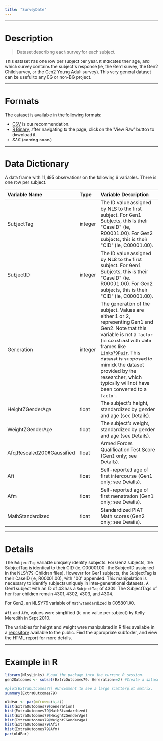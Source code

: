 ```yaml
---
title: "SurveyDate"
---
```


***
# Description

> Dataset describing each survey for each subject.

This dataset has one row per subject per year.  It indicates their age, and which survey
contains the subject's response (ie, the Gen1 survey, the Gen2 Child survey, or the Gen2 Young Adult survey),
This very general dataset can be useful to any BG or non-BG project.
 
***
# Formats
The dataset is available in the following formats:

 * [CSV](https://raw.githubusercontent.com/LiveOak/NlsyLinksDetermination/master/ForDistribution/Outcomes/ExtraOutcomes79.csv) is our recommendation.
 * [R Binary](https://github.com/LiveOak/NlsyLinks/blob/master/data/ExtraOutcomes79.rda), after navigating to the page, click on the 'View Raw' button to download it.
 * *SAS* (coming soon.)

***
# Data Dictionary

A data frame with 11,495 observations on the following 6 variables. There is one row per subject.  

| Variable Name | Type | Variable Description |
| :------------ | :--- | :------------------- |
| SubjectTag | integer | The ID value assigned by NLS to the first subject.  For Gen1 Subjects, this is their "CaseID" (ie, R00001.00).  For Gen2 subjects, this is their "CID" (ie, C00001.00). |
| SubjectID | integer | The ID value assigned by NLS to the first subject.  For Gen1 Subjects, this is their "CaseID" (ie, R00001.00).  For Gen2 subjects, this is their "CID" (ie, C00001.00). |
| Generation | integer | The generation of the subject.  Values are either 1 or 2, representing Gen1 and Gen2.  Note that this variable is not a  `factor` (in constrast with data frames like [`Links79Pair`](./data_links_79_pair.html).  This dataset is supposed to mimick the dataset provided by the researcher, which typically will not have been converted to a `factor`. |
| HeightZGenderAge | float | The subject's height, standardized by gender and age (see Details). |
| WeightZGenderAge | float | The subject's weight, standardized by gender and age (see Details). |
| AfqtRescaled2006Gaussified | float | Armed Forces Qualification Test Score (Gen1 only; see Details). |
| Afi | float | Self-reported age of first intercourse (Gen1 only; see Details). |
| Afm | float | Self-reported age of first menstration (Gen1 only; see Details). |
| MathStandardized | float |  Standardized PIAT Math scores (Gen2 only; see Details). |


***
# Details
The `SubjectTag` variable uniquely identify subjects.  For Gen2
subjects, the SubjectTag is identical to their CID (ie, C00001.00 -the
SubjectID assigned in the NLSY79-Children files).  However for Gen1
subjects, the SubjectTag is their CaseID (ie, R00001.00), with "00"
appended.  This manipulation is necessary to identify subjects uniquely in
inter-generational datasets.  A Gen1 subject with an ID of 43 has a
`SubjectTag` of 4300.  The SubjectTags of her four children remain
4301, 4302, 4303, and 4304.

For Gen2, an NLSY79 variable of `MathStandardized` is C05801.00.

`Afi` and `Afm`, values were simplified
(to one value per subject) by Kelly Meredith in Sept 2010.

The variables for height and weight were manipulated in R files available in a 
[repository](https://github.com/LiveOak/NlsyLinksDetermination/tree/master/ForDistribution/Outcomes) available to the public.
Find the appropriate subfolder, and view the HTML report for more details.

***
# Example in R
```r
library(NlsyLinks) #Load the package into the current R session.
gen2Outcomes <- subset(ExtraOutcomes79, Generation==2) #Create a dataset of only Gen2 subjects.
                  
#plot(ExtraOutcomes79) #Uncomment to see a large scatterplot matrix.
summary(ExtraOutcomes79)

oldPar <- par(mfrow=c(3,2))
hist(ExtraOutcomes79$Generation)
hist(ExtraOutcomes79$MathStandardized)
hist(ExtraOutcomes79$HeightZGenderAge)
hist(ExtraOutcomes79$WeightZGenderAge)
hist(ExtraOutcomes79$Afi)
hist(ExtraOutcomes79$Afm)
par(oldPar)
```
